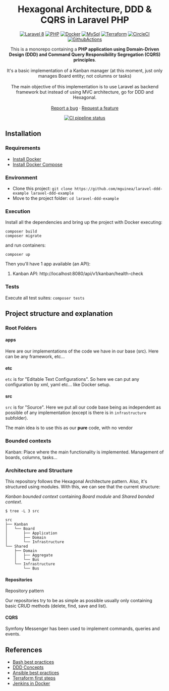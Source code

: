 <h1 align="center">
  Hexagonal Architecture, DDD & CQRS in Laravel PHP
</h1>

<p align="center">
    <a href="https://laravel.com/"><img src="https://img.shields.io/badge/Laravel-8-FF2D20.svg?style=for-the-badge&logo=laravel" alt="Laravel 8"/></a>
    <a href="https://www.php.net/"><img src="https://img.shields.io/badge/PHP-8-777BB4.svg?style=for-the-badge&logo=php" alt="PHP"/></a>
    <a href="https://www.docker.com/"><img src="https://img.shields.io/badge/docker-3-2496ED.svg?style=for-the-badge&logo=docker" alt="Docker"/></a>
    <a href="https://www.mysql.com/"><img src="https://img.shields.io/badge/mysql-5.7-4479A1.svg?style=for-the-badge&logo=mysql" alt="MySql"/></a>
    <a href="https://www.terraform.io/"><img src="https://img.shields.io/badge/terraform-1.3-7B42BC.svg?style=for-the-badge&logo=terraform" alt="Terraform"/></a>
    <a href="https://circleci.com/gh/mguinea/laravel-ddd-example/tree/master"><img src="https://circleci.com/gh/mguinea/laravel-ddd-example/tree/master.svg?style=svg" alt="CircleCI"/></a>
    <a href="https://github.com/mguinea/laravel-ddd-example/actions"><img src="https://github.com/mguinea/laravel-ddd-example/actions/workflows/php.yml/badge.svg" alt="GithubActions"/></a>
</p>

<p align="center">
  This is a monorepo containing a <strong>PHP application using Domain-Driven Design (DDD) and Command Query Responsibility Segregation
  (CQRS) principles</strong>.
  <br />
  <br />
  It's a basic implementation of a Kanban manager (at this moment, just only manages Board entity; not columns or tasks)
  <br />
  <br />
  The main objective of this implementation is to use Laravel as backend framework but instead of using MVC architecture, go for DDD and Hexagonal. 
  <br />
  <br />
  <a href="https://github.com/mguinea/laravel-ddd-example/issues">Report a bug</a>
  ·
  <a href="https://github.com/mguinea/laravel-ddd-example/issues">Request a feature</a>
</p>

<p align="center">
    <a href="https://github.com/mguinea/laravel-ddd-example/actions"><img src="https://github.com/mguinea/laravel-ddd-example/actions/workflows/php.yml/badge.svg" alt="CI pipeline status" /></a>
</p>

## Installation

### Requirements
- [Install Docker](https://www.docker.com/get-started)
- [Install Docker Compose](https://docs.docker.com/compose/install/)

### Environment

- Clone this project: `git clone https://github.com/mguinea/laravel-ddd-example laravel-ddd-example`
- Move to the project folder: `cd laravel-ddd-example`

### Execution

Install all the dependencies and bring up the project with Docker executing:

`composer build`\
`composer migrate`

and run containers:

`composer up`

    
Then you'll have 1 app available (an API):

1. Kanban API: http://localhost:8080/api/v1/kanban/health-check

### Tests

Execute all test suites: `composer tests`

## Project structure and explanation

### Root Folders

#### apps

Here are our implementations of the code we have in our base (src). Here can be any framework, etc...

#### etc

`etc` is for "Editable Text Configurations". So here we can put any configuration by xml, yaml etc... like Docker setup.

#### src

`src` is for "Source". Here we put all our code base being as independent as possible of any implementation (except is there is in `infrastructure` subfolder).

The main idea is to use this as our **pure** code, with no vendor 

### Bounded contexts

Kanban: Place where the main functionality is implemented. Management of boards, columns, tasks...

### Architecture and Structure

This repository follows the Hexagonal Architecture pattern. Also, it's structured using modules. With this, we can see that the current structure:

*Kanban bounded context* containing *Board module* and *Shared bonded context*.

```
$ tree -L 3 src

src
├── Kanban
│   └── Board
│       ├── Application
│       ├── Domain
│       └── Infrastructure
└── Shared
    ├── Domain
    │   ├── Aggregate
    │   └── Bus
    └── Infrastructure
        └── Bus
```

#### Repositories

Repository pattern

Our repositories try to be as simple as possible usually only containing basic CRUD methods (delete, find, save and list).

#### CQRS

Symfony Messenger has been used to implement commands, queries and events.

## References

- [Bash best practices](https://gist.github.com/leolorenzoluis/0aad69719267536d0b7a79946edbfcb7)
- [DDD Concepts](https://www.isaqb.org/blog/ddd-confusion-bounded-subdomain-context-module-or-what/)
- [Ansible best practices](https://docs.ansible.com/ansible/2.8/user_guide/playbooks_best_practices.html#content-organization)
- [Terraform first steps](https://www.adictosaltrabajo.com/2020/06/19/primeros-pasos-con-terraform-crear-instancia-ec2-en-aws/)
- [Jenkins in Docker](https://appinventiv.com/blog/jenkins-installation-using-docker-compose/)

